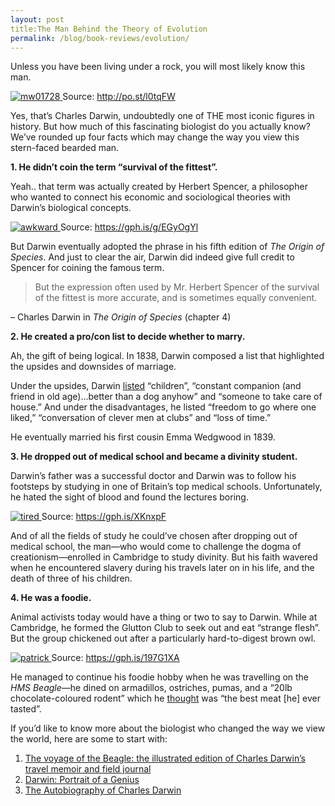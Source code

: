 ```yaml
---
layout: post
title:The Man Behind the Theory of Evolution
permalink: /blog/book-reviews/evolution/
---
```


Unless you have been living under a rock, you will most likely know this man.

[![mw01728](https://i.ibb.co/DtyNdCm/mw01728.jpg)
](https://ibb.co/TkSZy8J)Source: http://po.st/l0tqFW

Yes, that’s Charles Darwin, undoubtedly one of THE most iconic figures in history. But how much of this fascinating biologist do you actually know? We’ve rounded up four facts which may change the way you view this stern-faced bearded man. 


**1. He didn’t coin the term “survival of the fittest”.**

Yeah.. that term was actually created by Herbert Spencer, a philosopher who wanted to connect his economic and sociological theories with Darwin’s biological concepts.

[![awkward](https://media.giphy.com/media/kHZC0lHGShttiTiOrL/giphy.gif)
](https://imgbb.com/)Source: https://gph.is/g/EGyOgYl

But Darwin eventually adopted the phrase in his fifth edition of *The Origin of Species*. And just to clear the air, Darwin did indeed give full credit to Spencer for coining the famous term. 

> But the expression often used by Mr. Herbert Spencer of the survival of the fittest is more accurate, and is sometimes equally convenient.

– Charles Darwin in *The Origin of Species* (chapter 4)

**2. He created a pro/con list to decide whether to marry.**

Ah, the gift of being logical. In 1838, Darwin composed a list that highlighted the upsides and downsides of marriage. 

Under the upsides, Darwin [listed](https://www.history.com/news/10-things-you-may-not-know-about-charles-darwin) “children”, “constant companion (and friend in old age)…better than a dog anyhow” and “someone to take care of house.” And under the disadvantages, he listed “freedom to go where one liked,” “conversation of clever men at clubs” and “loss of time.” 

He eventually married his first cousin Emma Wedgwood in 1839.

[
](https://imgbb.com/)**3. He dropped out of medical school and became a divinity student.**

Darwin’s father was a successful doctor and Darwin was to follow his footsteps by studying in one of Britain’s top medical schools. Unfortunately, he hated the sight of blood and found the lectures boring. 

[![tired](http://giphygifs.s3.amazonaws.com/media/me0mqrZiCbxwQ/giphy.gif)
](https://imgbb.com/)Source: https://gph.is/XKnxpF

And of all the fields of study he could’ve chosen after dropping out of medical school, the man—who would come to challenge the dogma of creationism—enrolled in Cambridge to study divinity. But his faith wavered when he encountered slavery during his travels later on in his life, and the death of three of his children. 



**4. He was a foodie.**

Animal activists today would have a thing or two to say to Darwin. While at Cambridge, he formed the Glutton Club to seek out and eat “strange flesh”. But the group chickened out after a particularly hard-to-digest brown owl.

[![patrick](http://giphygifs.s3.amazonaws.com/media/12uXi1GXBibALC/giphy.gif)
](https://imgbb.com/)Source: https://gph.is/197G1XA

He managed to continue his foodie hobby when he was travelling on the *HMS Beagle*—he dined on armadillos, ostriches, pumas, and a “20lb chocolate-coloured rodent” which he [thought](https://www.theguardian.com/lifeandstyle/2003/mar/09/foodanddrink.features15) was “the best meat [he] ever tasted”. 

If you’d like to know more about the biologist who changed the way we view the world, here are some to start with:

1. [The voyage of the Beagle: the illustrated edition of Charles Darwin’s travel memoir and field journal](https://catalogue.nlb.gov.sg/cgi-bin/spydus.exe/FULL/WPAC/BIBENQ/9542051/140855883,3)
2. [Darwin: Portrait of a Genius](https://nlb.overdrive.com/media/874281)
3. [The Autobiography of Charles Darwin](https://nlb.overdrive.com/media/79349)